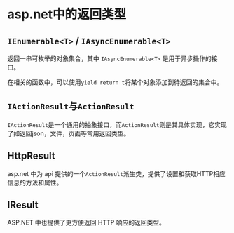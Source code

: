 # asp.net中的返回类型

## ```IEnumerable<T>``` / ```IAsyncEnumerable<T>```

返回一串可枚举的对象集合，其中 ```IAsyncEnumerable<T>``` 是用于异步操作的接口。

在相关的函数中，可以使用```yield return t```将某个对象添加到待返回的集合中。

## ```IActionResult```与```ActionResult```

```IActionResult```是一个通用的抽象接口，而```ActionResult```则是其具体实现，它实现了如返回json，文件，页面等常用返回类型。

## HttpResult

asp.net 中为 api 提供的一个```ActionResult```派生类，提供了设置和获取HTTP相应信息的方法和属性。

## IResult

ASP.NET 中也提供了更方便返回 HTTP 响应的返回类型。
